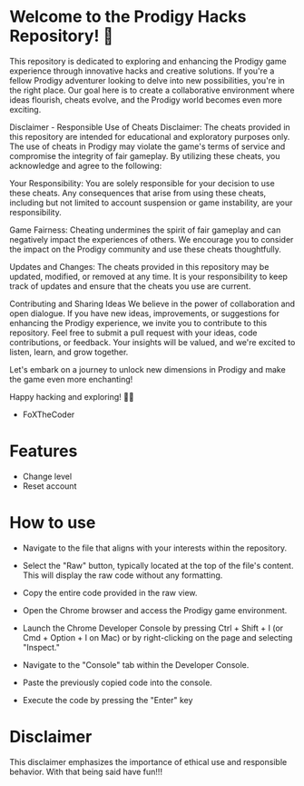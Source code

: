 
# Welcome to the Prodigy Hacks Repository! 🚀

This repository is dedicated to exploring and enhancing the Prodigy game experience through innovative hacks and creative solutions. If you're a fellow Prodigy adventurer looking to delve into new possibilities, you're in the right place. Our goal here is to create a collaborative environment where ideas flourish, cheats evolve, and the Prodigy world becomes even more exciting.

Disclaimer - Responsible Use of Cheats
Disclaimer: The cheats provided in this repository are intended for educational and exploratory purposes only. The use of cheats in Prodigy may violate the game's terms of service and compromise the integrity of fair gameplay. By utilizing these cheats, you acknowledge and agree to the following:

Your Responsibility: You are solely responsible for your decision to use these cheats. Any consequences that arise from using these cheats, including but not limited to account suspension or game instability, are your responsibility.

Game Fairness: Cheating undermines the spirit of fair gameplay and can negatively impact the experiences of others. We encourage you to consider the impact on the Prodigy community and use these cheats thoughtfully.

Updates and Changes: The cheats provided in this repository may be updated, modified, or removed at any time. It is your responsibility to keep track of updates and ensure that the cheats you use are current.

Contributing and Sharing Ideas
We believe in the power of collaboration and open dialogue. If you have new ideas, improvements, or suggestions for enhancing the Prodigy experience, we invite you to contribute to this repository. Feel free to submit a pull request with your ideas, code contributions, or feedback. Your insights will be valued, and we're excited to listen, learn, and grow together.

Let's embark on a journey to unlock new dimensions in Prodigy and make the game even more enchanting!

Happy hacking and exploring! 🌟✨

- FoXTheCoder

# Features
- Change level
- Reset account

# How to use

- Navigate to the file that aligns with your interests within the repository.

- Select the "Raw" button, typically located at the top of the file's content. This will display the raw code without any formatting.

- Copy the entire code provided in the raw view.

- Open the Chrome browser and access the Prodigy game environment.

- Launch the Chrome Developer Console by pressing Ctrl + Shift + I (or Cmd + Option + I on Mac) or by right-clicking on the page and selecting "Inspect."

- Navigate to the "Console" tab within the Developer Console.

- Paste the previously copied code into the console.

- Execute the code by pressing the "Enter" key

# Disclaimer
This disclaimer emphasizes the importance of ethical use and responsible behavior.
With that being said have fun!!!
